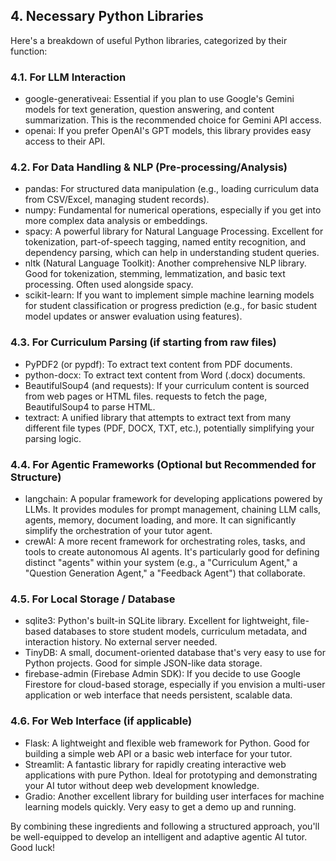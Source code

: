 ## **4\. Necessary Python Libraries**

Here's a breakdown of useful Python libraries, categorized by their function:

### **4.1. For LLM Interaction**

* google-generativeai: Essential if you plan to use Google's Gemini models for text generation, question answering, and content summarization. This is the recommended choice for Gemini API access.  
* openai: If you prefer OpenAI's GPT models, this library provides easy access to their API.

### **4.2. For Data Handling & NLP (Pre-processing/Analysis)**

* pandas: For structured data manipulation (e.g., loading curriculum data from CSV/Excel, managing student records).  
* numpy: Fundamental for numerical operations, especially if you get into more complex data analysis or embeddings.  
* spacy: A powerful library for Natural Language Processing. Excellent for tokenization, part-of-speech tagging, named entity recognition, and dependency parsing, which can help in understanding student queries.  
* nltk (Natural Language Toolkit): Another comprehensive NLP library. Good for tokenization, stemming, lemmatization, and basic text processing. Often used alongside spacy.  
* scikit-learn: If you want to implement simple machine learning models for student classification or progress prediction (e.g., for basic student model updates or answer evaluation using features).

### **4.3. For Curriculum Parsing (if starting from raw files)**

* PyPDF2 (or pypdf): To extract text content from PDF documents.  
* python-docx: To extract text content from Word (.docx) documents.  
* BeautifulSoup4 (and requests): If your curriculum content is sourced from web pages or HTML files. requests to fetch the page, BeautifulSoup4 to parse HTML.  
* textract: A unified library that attempts to extract text from many different file types (PDF, DOCX, TXT, etc.), potentially simplifying your parsing logic.

### **4.4. For Agentic Frameworks (Optional but Recommended for Structure)**

* langchain: A popular framework for developing applications powered by LLMs. It provides modules for prompt management, chaining LLM calls, agents, memory, document loading, and more. It can significantly simplify the orchestration of your tutor agent.  
* crewAI: A more recent framework for orchestrating roles, tasks, and tools to create autonomous AI agents. It's particularly good for defining distinct "agents" within your system (e.g., a "Curriculum Agent," a "Question Generation Agent," a "Feedback Agent") that collaborate.

### **4.5. For Local Storage / Database**

* sqlite3: Python's built-in SQLite library. Excellent for lightweight, file-based databases to store student models, curriculum metadata, and interaction history. No external server needed.  
* TinyDB: A small, document-oriented database that's very easy to use for Python projects. Good for simple JSON-like data storage.  
* firebase-admin (Firebase Admin SDK): If you decide to use Google Firestore for cloud-based storage, especially if you envision a multi-user application or web interface that needs persistent, scalable data.

### **4.6. For Web Interface (if applicable)**

* Flask: A lightweight and flexible web framework for Python. Good for building a simple web API or a basic web interface for your tutor.  
* Streamlit: A fantastic library for rapidly creating interactive web applications with pure Python. Ideal for prototyping and demonstrating your AI tutor without deep web development knowledge.  
* Gradio: Another excellent library for building user interfaces for machine learning models quickly. Very easy to get a demo up and running.

By combining these ingredients and following a structured approach, you'll be well-equipped to develop an intelligent and adaptive agentic AI tutor. Good luck\!

